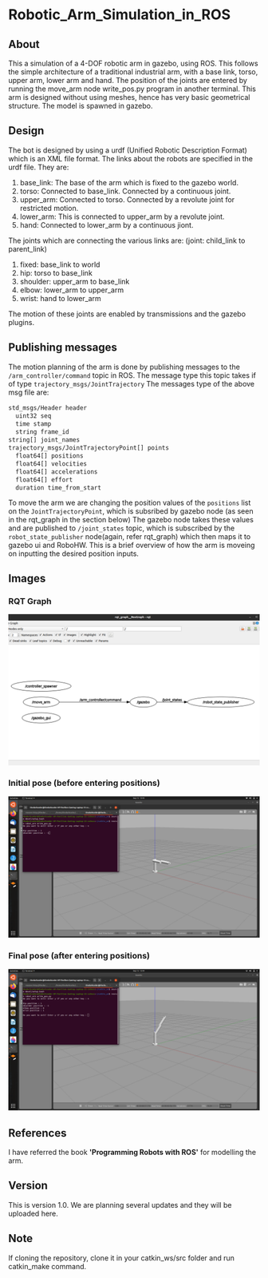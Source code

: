 # Robotic_Arm_Simulation_in_ROS

## About
This a simulation of a 4-DOF robotic arm in gazebo, using ROS. This follows the simple architecture of a traditional industrial arm, with a base link, torso, upper arm, lower arm and hand. The position of the joints are entered by running the move_arm node write_pos.py program in another terminal. This arm is designed without using meshes, hence has very basic geometrical structure. The model is spawned in gazebo.

## Design
The bot is designed by using a urdf (Unified Robotic Description Format) which is an XML file format. The links about the robots are specified in the urdf file. They are: 
1. base_link: The base of the arm which is fixed to the gazebo world.
2. torso: Connected to base_link. Connected by a continuous joint.
3. upper_arm: Connected to torso. Connected by a revolute joint for restricted motion.
4. lower_arm: This is connected to upper_arm by a revolute joint.
5. hand: Connected to lower_arm by a continuous jiont.

The joints which are connecting the various links are:
(joint: child_link to parent_link)

1. fixed: base_link to world
2. hip: torso to base_link
3. shoulder: upper_arm to base_link
4. elbow: lower_arm to upper_arm
5. wrist: hand to lower_arm

The motion of these joints are enabled by transmissions and the gazebo plugins.

## Publishing messages
The motion planning of the arm is done by publishing messages to the `/arm_controller/command` topic in ROS. The message type this topic takes if of type `trajectory_msgs/JointTrajectory`
The messages type of the above msg file are:
~~~~
std_msgs/Header header
  uint32 seq
  time stamp
  string frame_id
string[] joint_names
trajectory_msgs/JointTrajectoryPoint[] points
  float64[] positions
  float64[] velocities
  float64[] accelerations
  float64[] effort
  duration time_from_start
  ~~~~
  
To move the arm we are changing the position values of the `positions` list on the `JointTrajectoryPoint`, which is subsribed by gazebo node (as seen in the rqt_graph in the section below) The gazebo node takes these values and are published to `/joint_states` topic, which is subscribed by the `robot_state_publisher` node(again, refer rqt_graph) which then maps it to gazebo ui and RoboHW.
This is a brief overview of how the arm is moveing on inputting the desired position inputs.

## Images

### RQT Graph
![](robot_arm/pictures/Arm_rqt_graph.png )

### Initial pose (before entering positions)
![](robot_arm/pictures/Initial_pose.png  )

### Final pose (after entering positions)
![](robot_arm/pictures/After_moving.png  )

## References
I have referred the book **'Programming Robots with ROS'** for modelling the arm.

## Version
This is version 1.0. We are planning several updates and they will be uploaded here.

## Note
If cloning the repository, clone it in your catkin_ws/src folder and run catkin_make command.
